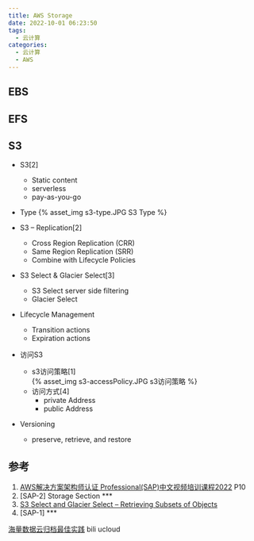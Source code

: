 ```yaml
---
title: AWS Storage
date: 2022-10-01 06:23:50
tags:
  - 云计算
categories:
  - 云计算  
  - AWS
---
```


<p></p>
<!-- more -->

## EBS

## EFS

## S3
+ S3[2]
  - Static content
  - serverless
  - pay-as-you-go

+ Type
{% asset_img s3-type.JPG  S3 Type %}


+ S3 – Replication[2]
  - Cross Region Replication (CRR)
  - Same Region Replication (SRR)
  - Combine with Lifecycle Policies

+ S3 Select & Glacier Select[3]
  + S3 Select 
    server side filtering
  + Glacier Select

+ Lifecycle Management
  - Transition actions
  - Expiration actions

+ 访问S3
  + s3访问策略[1]  
    {% asset_img s3-accessPolicy.JPG  s3访问策略 %}
  + 访问方式[4]
    - private Address
    - public Address

+ Versioning
  + preserve, retrieve, and restore

## 参考
1. [AWS解决方案架构师认证 Professional(SAP)中文视频培训课程2022](https://www.bilibili.com/video/BV1hJ411U7vd?)  P10
2. [SAP-2] Storage Section *** 
3. [S3 Select and Glacier Select – Retrieving Subsets of Objects](https://aws.amazon.com/blogs/aws/s3-glacier-select/)
4. [SAP-1] *** 

[海量数据云归档最佳实践](https://www.bilibili.com/video/BV14a4y1W77S/) bili ucloud

